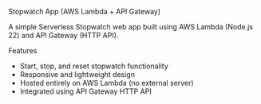  Stopwatch App (AWS Lambda + API Gateway)

A simple Serverless Stopwatch web app built using AWS Lambda (Node.js 22) and API Gateway (HTTP API).  


Features
- Start, stop, and reset stopwatch functionality  
- Responsive and lightweight design  
- Hosted entirely on AWS Lambda (no external server)  
- Integrated using API Gateway HTTP API  



